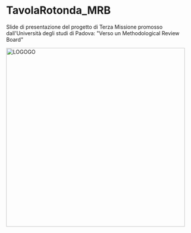 # TavolaRotonda_MRB
Slide di presentazione del progetto di Terza Missione promosso dall'Università degli studi di Padova: "Verso un Methodological Review Board"


<img width="480" alt="LOGOGO" src="https://github.com/user-attachments/assets/26dbd40b-8ac3-4299-b76f-9255e6fccc07" />
